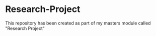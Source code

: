 # Research-Project
This repository has been created as part of my masters module called "Research Project"
